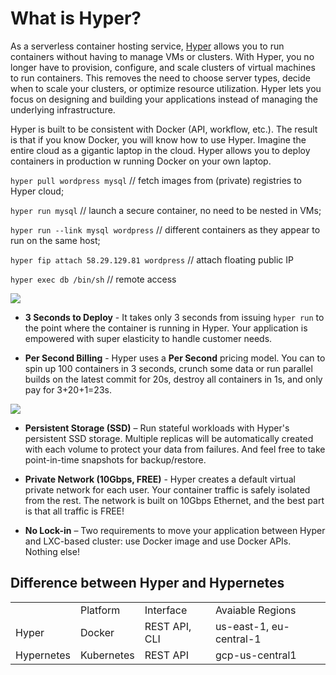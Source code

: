 # What is Hyper?

As a serverless container hosting service, [Hyper](docker.hyper.sh) allows you to run containers without having to manage VMs or clusters. With Hyper, you no longer have to provision, configure, and scale clusters of virtual machines to run containers. This removes the need to choose server types, decide when to scale your clusters, or optimize resource utilization. Hyper lets you focus on designing and building your applications instead of managing the underlying infrastructure.

Hyper is built to be consistent with Docker (API, workflow, etc.). The result is that if you know Docker, you will know how to use Hyper.  Imagine the entire cloud as a gigantic laptop in the cloud. Hyper allows you to deploy containers in production w running Docker on your own laptop.

 `hyper pull wordpress mysql` // fetch images from (private) registries to Hyper cloud;

 `hyper run mysql` // launch a secure container, no need to be nested in VMs;

 `hyper run --link mysql wordpress` // different containers as they appear to run on the same host;

 `hyper fip attach 58.29.129.81 wordpress` // attach floating public IP

 `hyper exec db /bin/sh` // remote access

![](https://trello-attachments.s3.amazonaws.com/56daae9b816ec930c8d98197/1051x413/256afdcdaf886adcaf93ce86edd5529b/docker_native_workflow.png)

- **3 Seconds to Deploy** - It takes only 3 seconds from issuing `hyper run` to the point where the container is running in Hyper. Your application is empowered with super elasticity to handle customer needs.

- **Per Second Billing** - Hyper uses a **Per Second** pricing model. You can to spin up 100 containers in 3 seconds, crunch some data or run parallel builds on the latest commit for 20s, destroy all containers in 1s, and only pay for 3+20+1=23s.

![](https://trello-attachments.s3.amazonaws.com/56b19c6e5bb4a89f92d0e71f/903x472/2ccb5880a4286dd6d4c14eb19b3dab99/upload_2_3_2016_at_2_21_34_PM.png)

- **Persistent Storage (SSD)** – Run stateful workloads with Hyper's persistent SSD storage. Multiple replicas will be automatically created with each volume to protect your data from failures. And feel free to take point-in-time snapshots for backup/restore.

- **Private Network (10Gbps, FREE)** - Hyper creates a default virtual private network for each user. Your container traffic is safely isolated from the rest. The network is built on 10Gbps Ethernet, and the best part is that all traffic is FREE!

- **No Lock-in** – Two requirements to move your application between Hyper and LXC-based cluster: use Docker image and use Docker APIs. Nothing else!

## Difference between Hyper and Hypernetes
<table class="table table-bordered table-striped table-condensed">
<tr>
<td></td><td>Platform</td><td>Interface</td><td>Avaiable Regions</td>
</tr>
<tr>
<td>Hyper</td><td>Docker</td><td>REST API, CLI</td><td>us-east-1, eu-central-1</td>
</tr>
<tr>
<td>Hypernetes</td><td>Kubernetes</td><td>REST API</td><td>gcp-us-central1</td>
</tr>
</table>

